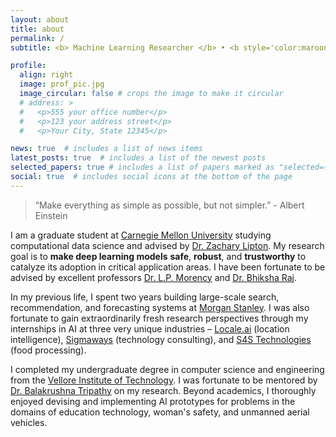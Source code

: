```yaml
---
layout: about
title: about
permalink: /
subtitle: <b> Machine Learning Researcher </b> • <b style='color:maroon !important;'> 3X Top-Tier Publications </b> • <b style='color:lightblue !important;'>10X Hackathon Winner </b> • <b style='color:green !important;'>2X Patents </b> 

profile:
  align: right
  image: prof_pic.jpg
  image_circular: false # crops the image to make it circular
  # address: >
  #   <p>555 your office number</p>
  #   <p>123 your address street</p>
  #   <p>Your City, State 12345</p>

news: true  # includes a list of news items
latest_posts: true  # includes a list of the newest posts
selected_papers: true # includes a list of papers marked as "selected={true}"
social: true  # includes social icons at the bottom of the page
---
```


> “Make everything as simple as possible, but not simpler.” - Albert Einstein

I am a graduate student at [Carnegie Mellon University](https://www.cmu.edu/) studying computational data science and advised by [Dr. Zachary Lipton](https://www.zacharylipton.com/). My research goal is to **make deep learning models** **safe**, **robust**, and **trustworthy** to catalyze its adoption in critical application areas. I have been fortunate to be advised by excellent professors [Dr. L.P. Morency](https://www.cs.cmu.edu/~morency/) and [Dr. Bhiksha Raj](http://mlsp.cs.cmu.edu/people/bhiksha/index.php).

In my previous life, I spent two years building large-scale search, recommendation, and forecasting systems at [Morgan Stanley](https://www.morganstanley.com/). I was also fortunate to gain extraordinarily fresh research perspectives through my internships in AI at three very unique industries – [Locale.ai](https://www.locale.ai/) (location intelligence), [Sigmaways](https://www.sigmaways.com/) (technology consulting), and [S4S Technologies](https://s4stechnologies.com/) (food processing).

I completed my undergraduate degree in computer science and engineering from the [Vellore Institute of Technology](https://vit.ac.in/). I was fortunate to be mentored by [Dr. Balakrushna Tripathy](http://www.bktripathy.co.in/) on my research. Beyond academics, I thoroughly enjoyed devising and implementing AI prototypes for problems in the domains of education technology, woman's safety, and unmanned aerial vehicles. 

<!-- Write your biography here. Tell the world about yourself. Link to your favorite [subreddit](http://reddit.com). You can put a picture in, too. The code is already in, just name your picture `prof_pic.jpg` and put it in the `img/` folder.

Put your address / P.O. box / other info right below your picture. You can also disable any of these elements by editing `profile` property of the YAML header of your `_pages/about.md`. Edit `_bibliography/papers.bib` and Jekyll will render your [publications page](/al-folio/publications/) automatically.

Link to your social media connections, too. This theme is set up to use [Font Awesome icons](http://fortawesome.github.io/Font-Awesome/) and [Academicons](https://jpswalsh.github.io/academicons/), like the ones below. Add your Facebook, Twitter, LinkedIn, Google Scholar, or just disable all of them. -->
